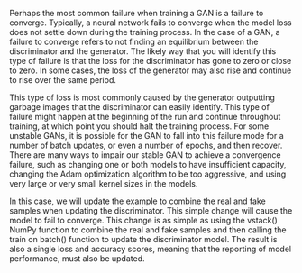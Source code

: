 Perhaps the most common failure when training a GAN is a failure to converge. Typically, a
neural network fails to converge when the model loss does not settle down during the training
process. In the case of a GAN, a failure to converge refers to not finding an equilibrium between
the discriminator and the generator. The likely way that you will identify this type of failure is
that the loss for the discriminator has gone to zero or close to zero. In some cases, the loss of
the generator may also rise and continue to rise over the same period.

This type of loss is most commonly caused by the generator outputting garbage images that
the discriminator can easily identify. This type of failure might happen at the beginning of the
run and continue throughout training, at which point you should halt the training process. For
some unstable GANs, it is possible for the GAN to fall into this failure mode for a number of
batch updates, or even a number of epochs, and then recover. There are many ways to impair
our stable GAN to achieve a convergence failure, such as changing one or both models to have
insufficient capacity, changing the Adam optimization algorithm to be too aggressive, and using
very large or very small kernel sizes in the models.

In this case, we will update the example to combine the real and fake samples when updating
the discriminator. This simple change will cause the model to fail to converge. This change is
as simple as using the vstack() NumPy function to combine the real and fake samples and
then calling the train on batch() function to update the discriminator model. The result is
also a single loss and accuracy scores, meaning that the reporting of model performance, must
also be updated. 
